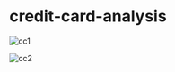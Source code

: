 # credit-card-analysis
![cc1](https://github.com/user-attachments/assets/91e7ec8f-96f0-4ff9-952e-393ea5296f6f)

![cc2](https://github.com/user-attachments/assets/88eac2d9-aa25-4857-99d7-a86bc3ce9e0f)
